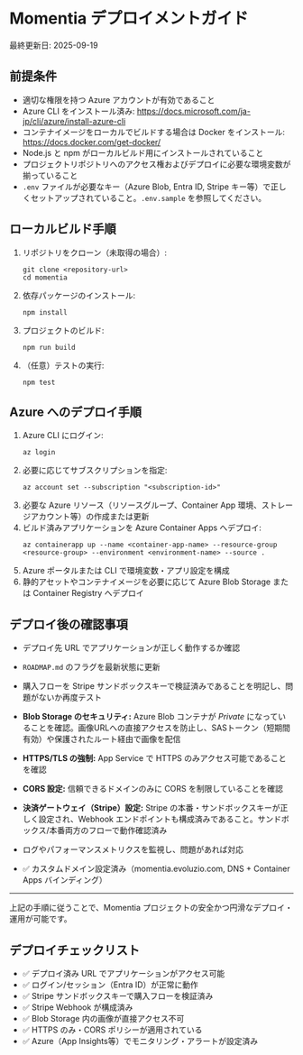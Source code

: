 # Momentia デプロイメントガイド

最終更新日: 2025-09-19

## 前提条件
- 適切な権限を持つ Azure アカウントが有効であること
- Azure CLI をインストール済み: https://docs.microsoft.com/ja-jp/cli/azure/install-azure-cli
- コンテナイメージをローカルでビルドする場合は Docker をインストール: https://docs.docker.com/get-docker/
- Node.js と npm がローカルビルド用にインストールされていること
- プロジェクトリポジトリへのアクセス権およびデプロイに必要な環境変数が揃っていること
- `.env` ファイルが必要なキー（Azure Blob, Entra ID, Stripe キー等）で正しくセットアップされていること。`.env.sample` を参照してください。

## ローカルビルド手順
1. リポジトリをクローン（未取得の場合）:
   ```
   git clone <repository-url>
   cd momentia
   ```
2. 依存パッケージのインストール:
   ```
   npm install
   ```
3. プロジェクトのビルド:
   ```
   npm run build
   ```
4. （任意）テストの実行:
   ```
   npm test
   ```

## Azure へのデプロイ手順
1. Azure CLI にログイン:
   ```
   az login
   ```
2. 必要に応じてサブスクリプションを指定:
   ```
   az account set --subscription "<subscription-id>"
   ```
3. 必要な Azure リソース（リソースグループ、Container App 環境、ストレージアカウント等）の作成または更新
4. ビルド済みアプリケーションを Azure Container Apps へデプロイ:
   ```
   az containerapp up --name <container-app-name> --resource-group <resource-group> --environment <environment-name> --source .
   ```
5. Azure ポータルまたは CLI で環境変数・アプリ設定を構成
6. 静的アセットやコンテナイメージを必要に応じて Azure Blob Storage または Container Registry へデプロイ

## デプロイ後の確認事項
- デプロイ先 URL でアプリケーションが正しく動作するか確認
- `ROADMAP.md` のフラグを最新状態に更新
- 購入フローを Stripe サンドボックスキーで検証済みであることを明記し、問題がないか再度テスト
- **Blob Storage のセキュリティ:** Azure Blob コンテナが *Private* になっていることを確認。画像URLへの直接アクセスを防止し、SASトークン（短期間有効）や保護されたルート経由で画像を配信
- **HTTPS/TLS の強制:** App Service で HTTPS のみアクセス可能であることを確認
- **CORS 設定:** 信頼できるドメインのみに CORS を制限していることを確認
- **決済ゲートウェイ（Stripe）設定:** Stripe の本番・サンドボックスキーが正しく設定され、Webhook エンドポイントも構成済みであること。サンドボックス/本番両方のフローで動作確認済み
- ログやパフォーマンスメトリクスを監視し、問題があれば対応

- ✅ カスタムドメイン設定済み（momentia.evoluzio.com, DNS + Container Apps バインディング）

---

上記の手順に従うことで、Momentia プロジェクトの安全かつ円滑なデプロイ・運用が可能です。

## デプロイチェックリスト
- ✅ デプロイ済み URL でアプリケーションがアクセス可能
- ✅ ログイン/セッション（Entra ID）が正常に動作
- ✅ Stripe サンドボックスキーで購入フローを検証済み
- ✅ Stripe Webhook が構成済み
- ✅ Blob Storage 内の画像が直接アクセス不可
- ✅ HTTPS のみ・CORS ポリシーが適用されている
- ✅ Azure（App Insights等）でモニタリング・アラートが設定済み
